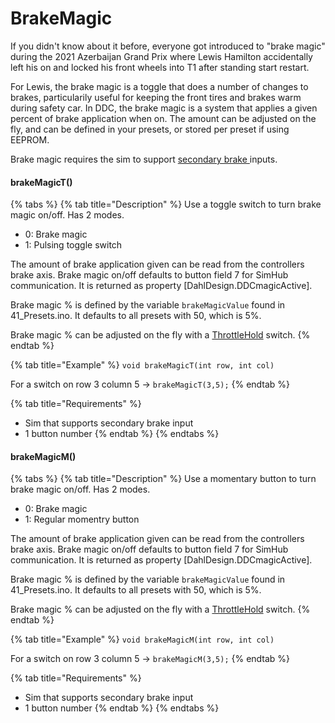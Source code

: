 # BrakeMagic

If you didn't know about it before, everyone got introduced to "brake magic" during the 2021 Azerbaijan Grand Prix where Lewis Hamilton accidentally left his on and locked his front wheels into T1 after standing start restart.

For Lewis, the brake magic is a toggle that does a number of changes to brakes, particularily useful for keeping the front tires and brakes warm during safety car. In DDC, the brake magic is a system that applies a given percent of brake application when on. The amount can be adjusted on the fly, and can be defined in your presets, or stored per preset if using EEPROM.&#x20;

Brake magic requires the sim to support [secondary brake ](./)inputs. &#x20;

#### brakeMagicT()

{% tabs %}
{% tab title="Description" %}
Use a toggle switch to turn brake magic on/off. Has 2 modes.

* 0: Brake magic
* 1: Pulsing toggle switch

The amount of brake application given can be read from the controllers brake axis. Brake magic on/off defaults to button field 7 for SimHub communication. It is returned as property \[DahlDesign.DDCmagicActive].&#x20;

Brake magic % is defined by the variable `brakeMagicValue` found in 41\_Presets.ino. It defaults to all presets with 50, which is 5%.&#x20;

Brake magic % can be adjusted on the fly with a [ThrottleHold](throttlehold.md) switch.&#x20;
{% endtab %}

{% tab title="Example" %}
`void brakeMagicT(int row, int col)`

For a switch on row 3 column 5 -> `brakeMagicT(3,5);`
{% endtab %}

{% tab title="Requirements" %}
* Sim that supports secondary brake input
* 1 button number
{% endtab %}
{% endtabs %}

#### brakeMagicM()

{% tabs %}
{% tab title="Description" %}
Use a momentary button to turn brake magic on/off. Has 2 modes.

* 0: Brake magic
* 1: Regular momentry button

The amount of brake application given can be read from the controllers brake axis. Brake magic on/off defaults to button field 7 for SimHub communication. It is returned as property \[DahlDesign.DDCmagicActive].&#x20;

Brake magic % is defined by the variable `brakeMagicValue` found in 41\_Presets.ino. It defaults to all presets with 50, which is 5%.&#x20;

Brake magic % can be adjusted on the fly with a [ThrottleHold](throttlehold.md) switch.&#x20;
{% endtab %}

{% tab title="Example" %}
`void brakeMagicM(int row, int col)`

For a switch on row 3 column 5 -> `brakeMagicM(3,5);`
{% endtab %}

{% tab title="Requirements" %}
* Sim that supports secondary brake input
* 1 button number
{% endtab %}
{% endtabs %}

